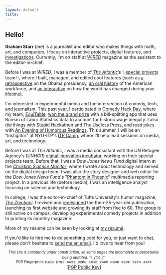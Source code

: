 ```yaml
---
layout: default
title: 
---
```


## Hello!   

  
<!-- <marquee direction="down" behavior="alternate" style="position:absolute;top:0;bottom:0;left:0;right:0;z-index:-1;height:100%;width:100%;"> --> 
<marquee direction="right" loop="1" scrollamount="7" style="position:absolute;right:0;z-index:-1;width:100%;">
<img src="http://gstarr.me/projects/images/me.png" alt="it me!" title="it me! (Photo credit: Kristie Chua)" style="float:left;width:25%;margin-right:15px;margin-top:5px"> 
</marquee>  
<!--
<marquee direction="up" behavior="alternate" style="position:absolute;bottom:0;left:0;right:0;z-index:-1;height:100%;width:100%;">
<marquee direction="right" loop="1" behavior="scroll" scrollamount="7">
<img src="http://www.clipartbest.com/cliparts/dT6/o5b/dT6o5b7Ec.png" alt="DVD" title="remember this?"> 
</marquee></marquee>   

<marquee direction="down" behavior="alternate" style="position:absolute;bottom:0;left:0;right:0;z-index:-1;width:100%;height:100%;">
<marquee loop="1" behavior="scroll" direction="left" scrollamount="7">
<img src="http://i3.kym-cdn.com/photos/images/original/000/815/427/d71.gif" alt="HaHaHa" title="lol"> 
</marquee></marquee>

<marquee direction="up" behavior="alternate" style="position:absolute;bottom:0;left:0;right:0;z-index:-1;width:100%;height:100%;">
<marquee loop="1" behavior="scroll" direction="left" scrollamount="5">
<h1>wow™ what a great website</h1>
</marquee></marquee>   

<marquee direction="right" loop="2" style="position:absolute;bottom:0;left:0;right:0;z-index:-1;height:100%;width:100%;">
<img src="http://build.gstarr.me/portfolio2/tvbkgnd.gif" alt="unicorn.gif" title="I am disrupting the Net" style="width:10%;"> 
</marquee> -->          
  
**Graham Starr** (me) is a journalist and editor who makes things with math, art, and computers. I focus on interactive projects, digital features, and [investigations](https://keybase.io/gstarr). Currently, I'm on staff at [*WIRED*](https://www.wired.com/) magazine as the assistant to the editor-in-chief.   

Before I was at *WIRED*, I was a member of *[The Atlantic](http://www.theatlantic.com)*’s ✨[special projects](http://theatlantic.com/projects) team✨, where I built, managed, and edited cool features (such as [a retrospective](https://www.theatlantic.com/projects/the-obama-era/) on the Obama presidency, [an oral history](http://www.theatlantic.com/projects/inside-jobs/) of the American workforce, and [an interactive](https://www.theatlantic.com/timeline/) on how the world has changed during your lifetime).   

I'm interested in experimental media and the intersection of comedy, tech, and journalism. This past year, I participated in [Comedy Hack Day](www.comedyhackday.org/sf-2016), where my team, [EquiTable](http://www.equitableapp.com/), [won the grand prize](https://www.youtube.com/watch?v=ZlR1Y2Lwz48) with a bill-splitting app that uses Bureau of Labor Statistics data to account for historic wage inequity. I also did things with [Stupid Hackathon](http://www.stupidhackathon.com) and [The Useless Press](http://www.uselesspress.org/), and read jokes with [An Evening of Humorous Readings](http://humorousreadings.tumblr.com/). This summer, I will be an “Instigator” at NYU-ITP's [ITP Camp](https://itp.nyu.edu/camp2017/), where I'll help lead sessions on media, art, and technology.      

Before I was at *The Atlantic*, I was a media consultant with the UN Refugee Agency's (UNHCR) [digital innovation incubator](http://projecthive.nyc/), working on their special projects team. Before that, I was a *Dow Jones News Fund* digital intern at the *[Christian Science Monitor](http://www.csmonitor.com/About/People/Graham-Starr)*, where I wrote about technology and served on the digital design team. I was also the story designer and web editor for the *Dow Jones News Fund*'s "[Phantom in Phoenix](http://djnf.atavist.com/)" multimedia reporting project. In a previous life (before media), I was an intelligence analyst focusing on science and technology.     

In college, I was the editor-in-chief of Tufts University's humor magazine, *[The Zamboni](http://www.tuftszamboni.com/)*. I revived and [redesigned](http://dropr.com/gstarr/57501/humor_magazine_redesign/) the then-25-year-old publication, launching its first website and growing its staff from five to 60. The group is still active on campus, developing experimental comedy projects in addition to printing its monthly magazine.    

More of my résumé can be seen by looking at [my résumé](http://gstarr.me/projects/resume).  

If you'd like to hire me to do something cool for you, or just want to chat, please don't hesitate to <a href="mailto:&#104;&#101;&#108;&#108;&#111;&#064;&#103;&#115;&#116;&#097;&#114;&#114;&#046;&#109;&#101;?subject=Hi%20Graham%21">send me an email</a>. I'd love to hear from you!   

<center><small><i>This site is constantly under construction, so some pages are incomplete or perpetually being updated.<font style="font-family:sans-serif;"> ¯\_(ツ)_/¯</font></i></small></center>   

<center><small>PGP Fingerprint: <font style="font-family:Courier">E1CB E7BF 0A23 D2BC C616 2A65 DB0D 92DF 71F4 416F</font></small></center>  

<center>[<a href="https://pgp.mit.edu/pks/lookup?op=get&search=0xDB0D92DF71F4416F">PGP Public Key</a>]</center>  


<div class="home">
<!--
  <div class="posts">
    {% for post in paginator.posts %}
      <div class="post py3">
        <p class="post-meta">{{ post.date | date: site.date_format }}</p>
        <a href="{{ post.url | prepend: site.baseurl }}" class="post-link"><h3 class="h1 post-title">{{ post.title }}</h3></a>
        <p class="post-summary">
          {% if post.summary %}
            {{ post.summary }}
          {% else %}
            {{ post.excerpt }}
          {% endif %}
        </p>
      </div>
    {% endfor %}
  </div>

  {% include pagination.html %}
-->  
</div>

<script>
  (function(i,s,o,g,r,a,m){i['GoogleAnalyticsObject']=r;i[r]=i[r]||function(){
  (i[r].q=i[r].q||[]).push(arguments)},i[r].l=1*new Date();a=s.createElement(o),
  m=s.getElementsByTagName(o)[0];a.async=1;a.src=g;m.parentNode.insertBefore(a,m)
  })(window,document,'script','//www.google-analytics.com/analytics.js','ga');

  ga('create', 'UA-57711230-4', 'auto');
  ga('send', 'pageview');

</script>

